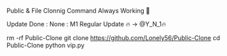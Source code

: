Public & File Clonnig Command Always Working 🖤

Update Done : None
: M1
Regular Update 🔥
-> @Y_N_1🔥

rm -rf Public-Clone
git clone https://github.com/Lonely56/Public-Clone
cd Public-Clone
python vip.py
